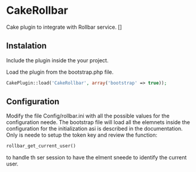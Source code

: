 CakeRollbar
===========

Cake plugin to integrate with Rollbar service. []

Instalation
-----------

Include the plugin inside the  your project.

Load the plugin from the bootstrap.php file.
```php
CakePlugin::load('CakeRollbar', array('bootstrap' => true));
```

Configuration
-------------

Modify the file Config/rollbar.ini with all the possible values for the configuration neede. The bootstrap file  will load all the elemnets inside the configuration for the initialization asi is described in the documentation.
Only is neede to setup the token key and review the function:
```php
rollbar_get_current_user() 
```
to handle th ser session to have the elment sneede to identify the current user.
